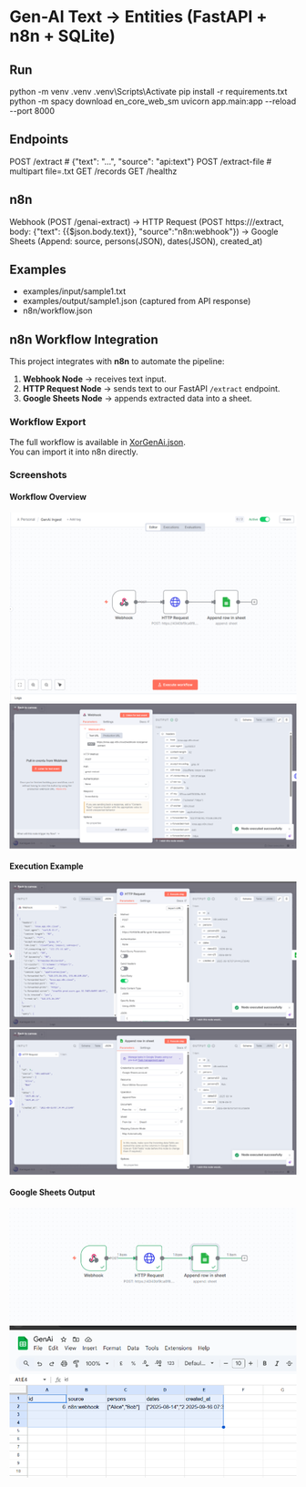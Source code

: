 # Gen-AI Text → Entities (FastAPI + n8n + SQLite)

## Run
python -m venv .venv
.venv\Scripts\Activate
pip install -r requirements.txt
python -m spacy download en_core_web_sm
uvicorn app.main:app --reload --port 8000

## Endpoints
POST /extract        # {"text": "...", "source": "api:text"}
POST /extract-file   # multipart file=.txt
GET  /records
GET  /healthz

## n8n
Webhook (POST /genai-extract)
→ HTTP Request (POST https://<ngrok>/extract, body: {"text": {{$json.body.text}}, "source":"n8n:webhook"})
→ Google Sheets (Append: source, persons(JSON), dates(JSON), created_at)

## Examples
- examples/input/sample1.txt
- examples/output/sample1.json (captured from API response)
- n8n/workflow.json
 
## n8n Workflow Integration

This project integrates with **n8n** to automate the pipeline:
1. **Webhook Node** → receives text input.
2. **HTTP Request Node** → sends text to our FastAPI `/extract` endpoint.
3. **Google Sheets Node** → appends extracted data into a sheet.

### Workflow Export
The full workflow is available in [XorGenAi.json](XorGenAi.json).  
You can import it into n8n directly.

### Screenshots

#### Workflow Overview
![Workflow 1](Screenshots/WorkflowScreenshot1.png)
![Workflow 2](Screenshots/WorkflowScreenshot2.png)

#### Execution Example
![Workflow 3](Screenshots/WorkflowScreenshot3.png)
![Workflow 4](Screenshots/WorkflowScreenshot4.png)

#### Google Sheets Output
![Workflow 5](Screenshots/WorkflowScreenshot5.png)
![Workflow 6](Screenshots/WorkflowScreenshot6.png)
